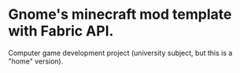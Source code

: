 # Gnome's minecraft mod template with Fabric API.
Computer game development project (university subject, but this is a "home" version).
